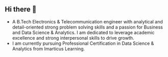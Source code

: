 ## Hi there 👋
 
- A B.Tech Electronics & Telecommunication engineer  with analytical and detail-oriented strong problem solving skills and a passion for Business and Data Science & Analytics. I am dedicated to leverage academic excellence and strong interpersonal skills to drive growth.
- I am currently pursuing Professional Certification in Data Science & Analytics from Imarticus Learning.
<!--
**bhindeshubh/bhindeshubh** is a ✨ _special_ ✨ repository because its `README.md` (this file) appears on your GitHub profile.

Here are some ideas to get you started:

- 🔭 I’m currently working on ...
- 🌱 I’m currently learning ...
- 👯 I’m looking to collaborate on ...
- 🤔 I’m looking for help with ...
- 💬 Ask me about ...
- 📫 How to reach me: ...
- 😄 Pronouns: ...
- ⚡ Fun fact: ...
-->
